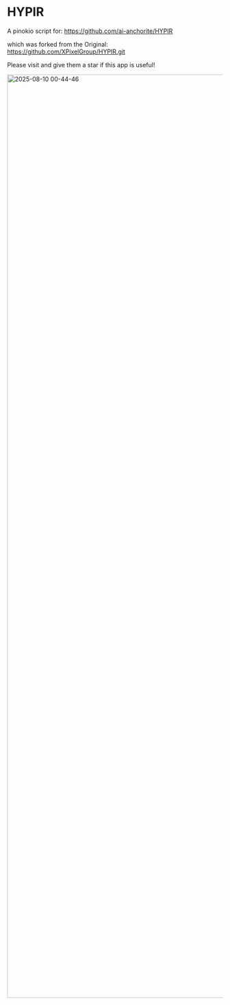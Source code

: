 # HYPIR

A pinokio script for: https://github.com/ai-anchorite/HYPIR


which was forked from the Original: https://github.com/XPixelGroup/HYPIR.git

Please visit and give them a star if this app is useful!

<img width="2037" height="2152" alt="2025-08-10 00-44-46" src="https://github.com/user-attachments/assets/d60a8444-f43b-422e-a57f-43d43a66b8c6" />
